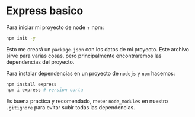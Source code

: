 # Express basico

Para iniciar mi proyecto de node + npm:

```bash
npm init -y
```

Esto me creará un `package.json` con los datos de mi proyecto. Este archivo sirve para varias cosas, pero principalmente encontraremos las dependencias del proyecto.

Para instalar dependencias en un proyecto de `nodejs` y `npm` hacemos:

```bash
npm install express
npm i express # version corta
```

Es buena practica y recomendado, meter `node_modules` en nuestro `.gitignore` para evitar subir todas las dependencias. 